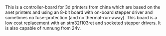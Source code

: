 This is a controller-board for 3d printers from china which are based on the anet printers and using an 8-bit board with 
on-board stepper driver and sometimes no fuse-protection (and no thermal-run-away).
This board is a low cost replacement with an stm32f103ret and socketed stepper drivers.
It is also capable of runnung from 24v.
